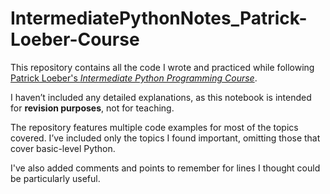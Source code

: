 # IntermediatePythonNotes_Patrick-Loeber-Course

This repository contains all the code I wrote and practiced while following [Patrick Loeber's *Intermediate Python Programming Course*](https://www.youtube.com/watch?v=HGOBQPFzWKo).

I haven’t included any detailed explanations, as this notebook is intended for **revision purposes**, not for teaching.

The repository features multiple code examples for most of the topics covered. I’ve included only the topics I found important, omitting those that cover basic-level Python.

I've also added comments and points to remember for lines I thought could be particularly useful.
